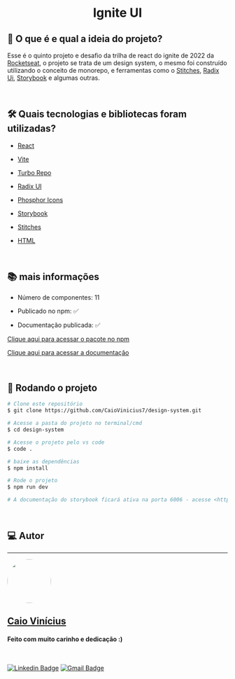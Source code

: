 <h1 align="center"> 
	Ignite UI
</h1>

## 💭 O que é e qual a ideia do projeto?

Esse é o quinto projeto e desafio da trilha de react do ignite de 2022 da [Rocketseat](https://www.rocketseat.com.br/), o projeto se trata de um design system, o mesmo foi construído utilizando o conceito de monorepo, e ferramentas como o [Stitches](https://stitches.dev/), [Radix Ui](https://www.radix-ui.com/), [Storybook](https://storybook.js.org/) e algumas outras.

<br>

## 🛠 Quais tecnologias e bibliotecas foram utilizadas?

- [React](https://pt-br.reactjs.org/)

- [Vite](https://vitejs.dev/)

- [Turbo Repo](https://turborepo.org/)

- [Radix UI](https://www.radix-ui.com/)

- [Phosphor Icons](https://phosphoricons.com/)

- [Storybook](https://storybook.js.org/)

- [Stitches](https://stitches.dev/)

- [HTML](https://developer.mozilla.org/pt-BR/docs/Web/HTML)

<br>

## 📚 mais informações

- Número de componentes: 11

- Publicado no npm: ✅

- Documentação publicada: ✅

[Clique aqui para acessar o pacote no npm](https://www.npmjs.com/package/@ignite-ui-caio/react)

[Clique aqui para acessar a documentação](https://caiovinicius7.github.io/design-system/?path=/story/home--page)

<br>

## 🎲 Rodando o projeto

```bash
# Clone este repositório
$ git clone https://github.com/CaioVinicius7/design-system.git

# Acesse a pasta do projeto no terminal/cmd
$ cd design-system

# Acesse o projeto pelo vs code
$ code .

# baixe as dependências
$ npm install

# Rode o projeto
$ npm run dev

# A documentação do storybook ficará ativa na porta 6006 - acesse <http://localhost:6006/>
```

<br>

## 💻 Autor

---

<a href="https://www.facebook.com/caio.pereira.94695">
 <img style="border-radius: 50%;" src="https://avatars.githubusercontent.com/u/62827681?s=400&u=f0b18831e6690a901f956d637933b9ee2dca3104&v=4" width="100px;" alt=""/>
 <br>
 <h2><b>Caio Vinícius</b></h2></a>

<h4> Feito com muito carinho e dedicação :) </h4>

<br>

[![Linkedin Badge](https://img.shields.io/badge/-caio%20vinícius-blue?style=flat-square&logo=Linkedin&logoColor=white&link=https://www.linkedin.com/in/tgmarinho/)](https://www.linkedin.com/in/caio-vin%C3%ADcius-87a761200/)
[![Gmail Badge](https://img.shields.io/badge/-caio1525pereira@gmail.com-c14438?style=flat-square&logo=Gmail&logoColor=white&link=mailto:caio1525pereira@gmail.com)](mailto:caio1525pereira@gmail.com)
